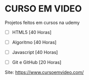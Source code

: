 # CURSO EM VIDEO

Projetos feitos em cursos na udemy

- [ ] HTML5 [40 Horas]
- [ ] Algoritmo [40 Horas]
- [ ] Javascript [40 Horas]
- [ ] Git e GitHub [20 Horas]



Site: https://www.cursoemvideo.com/
